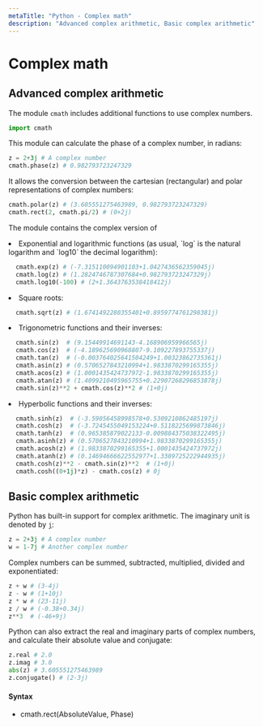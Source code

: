 ```yaml
---
metaTitle: "Python - Complex math"
description: "Advanced complex arithmetic, Basic complex arithmetic"
---
```


# Complex math



## Advanced complex arithmetic


The module `cmath` includes additional functions to use complex numbers.

```py
import cmath

```

This module can calculate the phase of a complex number, in radians:

```py
z = 2+3j # A complex number
cmath.phase(z) # 0.982793723247329

```

It allows the conversion between the cartesian (rectangular) and polar representations of complex numbers:

```py
cmath.polar(z) # (3.605551275463989, 0.982793723247329)
cmath.rect(2, cmath.pi/2) # (0+2j)

```

The module contains the complex version of

<li>
Exponential and logarithmic functions (as usual, `log` is the natural logarithm and `log10` the decimal logarithm):

```py
  cmath.exp(z) # (-7.315110094901103+1.0427436562359045j)
  cmath.log(z) # (1.2824746787307684+0.982793723247329j)
  cmath.log10(-100) # (2+1.3643763538418412j)

```


</li>

<li>
Square roots:

```py
  cmath.sqrt(z) # (1.6741492280355401+0.8959774761298381j)

```


</li>
<li>
Trigonometric functions and their inverses:

```py
  cmath.sin(z)  # (9.15449914691143-4.168906959966565j)
  cmath.cos(z)  # (-4.189625690968807-9.109227893755337j)
  cmath.tan(z)  # (-0.003764025641504249+1.00323862735361j)
  cmath.asin(z) # (0.5706527843210994+1.9833870299165355j)
  cmath.acos(z) # (1.0001435424737972-1.9833870299165355j)
  cmath.atan(z) # (1.4099210495965755+0.22907268296853878j)
  cmath.sin(z)**2 + cmath.cos(z)**2 # (1+0j)

```


</li>
<li>
Hyperbolic functions and their inverses:

```py
  cmath.sinh(z)  # (-3.59056458998578+0.5309210862485197j)
  cmath.cosh(z)  # (-3.7245455049153224+0.5118225699873846j)
  cmath.tanh(z)  # (0.965385879022133-0.009884375038322495j)
  cmath.asinh(z) # (0.5706527843210994+1.9833870299165355j)
  cmath.acosh(z) # (1.9833870299165355+1.0001435424737972j)
  cmath.atanh(z) # (0.14694666622552977+1.3389725222944935j)
  cmath.cosh(z)**2 - cmath.sin(z)**2  # (1+0j)
  cmath.cosh((0+1j)*z) - cmath.cos(z) # 0j

```


</li>



## Basic complex arithmetic


Python has built-in support for complex arithmetic. The imaginary unit is denoted by [`j`](http://stackoverflow.com/questions/24812444/why-are-complex-numbers-in-python-denoted-with-j-instead-of-i#24812657):

```py
z = 2+3j # A complex number
w = 1-7j # Another complex number

```

Complex numbers can be summed, subtracted, multiplied, divided and exponentiated:

```py
z + w # (3-4j) 
z - w # (1+10j)
z * w # (23-11j) 
z / w # (-0.38+0.34j)
z**3  # (-46+9j)

```

Python can also extract the real and imaginary parts of complex numbers, and calculate their absolute value and conjugate:

```py
z.real # 2.0
z.imag # 3.0
abs(z) # 3.605551275463989
z.conjugate() # (2-3j)

```



#### Syntax


- cmath.rect(AbsoluteValue, Phase)

